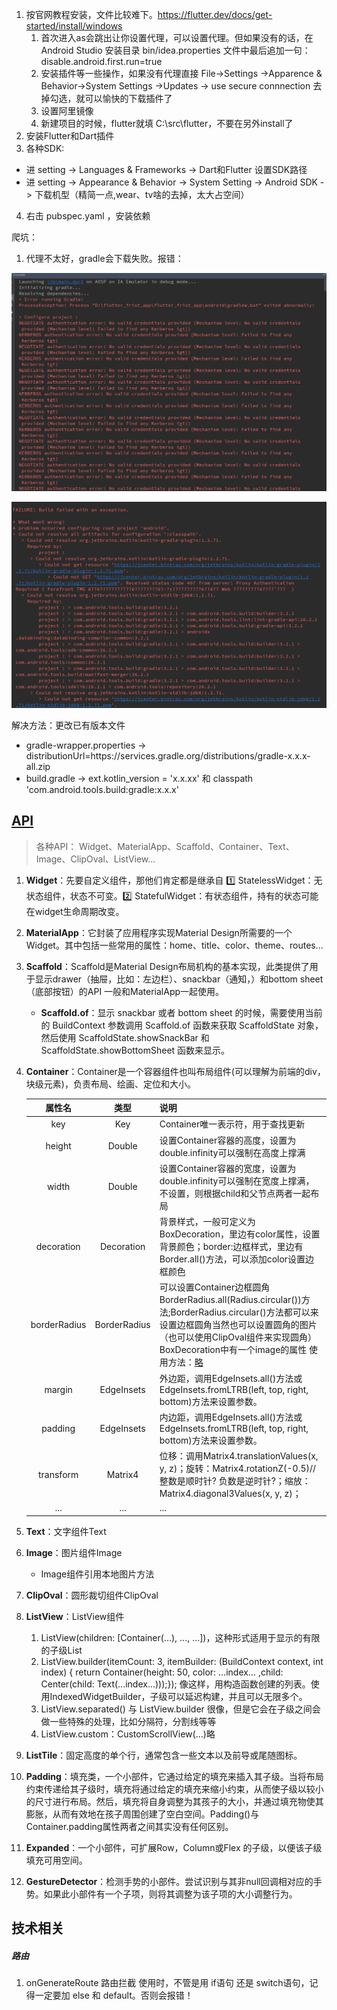 1. 按官网教程安装，文件比较难下。https://flutter.dev/docs/get-started/install/windows
   1. 首次进入as会跳出让你设置代理，可以设置代理。但如果没有的话，在 Android Studio 安装目录 bin/idea.properties 文件中最后追加一句：disable.android.first.run=true
   2. 安装插件等一些操作，如果没有代理直接 File->Settings
  ->Apparence & Behavior->System Settings 
    ->Updates  -> use secure connnection  去掉勾选，就可以愉快的下载插件了
   3. 设置阿里镜像
   4. 新建项目的时候，flutter就填 C:\src\flutter，不要在另外install了
2. 安装Flutter和Dart插件
3. 各种SDK:
  * 进 setting -> Languages & Frameworks -> Dart和Flutter 设置SDK路径
  * 进 setting -> Appearance & Behavior -> System Setting -> Android SDK -> 下载机型（精简一点,wear、tv啥的去掉，太大占空间）

4. 右击 pubspec.yaml ，安装依赖
		



爬坑：
1. 代理不太好，gradle会下载失败。报错：
  <p align="center">
  <img src="https://github.com/jimwong666/FEstart/blob/master/knowledge/flutter/img/flutter_error_1.png" alt="flutter爬坑1">
  </p>
  <p align="center">
  <img src="https://github.com/jimwong666/FEstart/blob/master/knowledge/flutter/img/flutter_error_2.png" alt="flutter爬坑2">
  </p>
  解决方法：更改已有版本文件
  
  * gradle-wrapper.properties -> distributionUrl=https\://services.gradle.org/distributions/gradle-x.x.x-all.zip 
  * build.gradle -> ext.kotlin_version = 'x.x.xx' 和 classpath 'com.android.tools.build:gradle:x.x.x'


## [API](https://blog.csdn.net/u013600907/article/details/100098082 "flutter-API")
> 各种API： Widget、MaterialApp、Scaffold、Container、Text、Image、ClipOval、ListView...
1. **Widget**：先要自定义组件，那他们肯定都是继承自 1️⃣ StatelessWidget：无状态组件，状态不可变。2️⃣ StatefulWidget：有状态组件，持有的状态可能在widget生命周期改变。
2. **MaterialApp**：它封装了应用程序实现Material Design所需要的一个Widget。其中包括一些常用的属性：home、title、color、theme、routes...
3. **Scaffold**：Scaffold是Material Design布局机构的基本实现，此类提供了用于显示drawer（抽屉，比如：左边栏）、snackbar（通知，）和bottom sheet（底部按钮）的API 一般和MaterialApp一起使用。
   * **Scaffold.of**：显示 snackbar 或者 bottom sheet 的时候，需要使用当前的 BuildContext 参数调用 Scaffold.of 函数来获取 ScaffoldState 对象，然后使用 ScaffoldState.showSnackBar 和 ScaffoldState.showBottomSheet 函数来显示。
4. **Container**：Container是一个容器组件也叫布局组件(可以理解为前端的div，块级元素)，负责布局、绘画、定位和大小。
    
    | 属性名 | 类型 | 说明 |
    | :-: | :-: | :- |
    | key | Key | Container唯一表示符，用于查找更新 |
    | height | Double | 设置Container容器的高度，设置为double.infinity可以强制在高度上撑满 |
    | width | Double | 设置Container容器的宽度，设置为double.infinity可以强制在宽度上撑满，不设置，则根据child和父节点两者一起布局 |
    | decoration | Decoration | 背景样式，一般可定义为BoxDecoration，里边有color属性，设置背景颜色；border:边框样式，里边有Border.all()方法，可以添加color设置边框颜色 |
    | borderRadius | BorderRadius | 可以设置Container边框圆角BorderRadius.all(Radius.circular())方法;BorderRadius.circular()方法都可以来设置边框圆角当然也可以设置圆角的图片（也可以使用ClipOval组件来实现圆角）BoxDecoration中有一个image的属性 使用方法：[略](https://blog.csdn.net/u013600907/article/details/100098082 "点击查看") |
    | margin | EdgeInsets | 外边距，调用EdgeInsets.all()方法或EdgeInsets.fromLTRB(left, top, right, bottom)方法来设置参数。 |
    | padding | EdgeInsets | 内边距，调用EdgeInsets.all()方法或EdgeInsets.fromLTRB(left, top, right, bottom)方法来设置参数。 |
    | transform | Matrix4 | 位移：调用Matrix4.translationValues(x, y, z)；旋转：Matrix4.rotationZ(-0.5)//整数是顺时针? 负数是逆时针?；缩放：Matrix4.diagonal3Values(x, y, z)； |
    | ... | ... | ... |

5. **Text**：文字组件Text
6. **Image**：图片组件Image
    * Image组件引用本地图片方法
7. **ClipOval**：圆形裁切组件ClipOval
8. **ListView**：ListView组件
   1. ListView(children: <widget>[Container(...), ..., ...])，这种形式适用于显示的有限的子级List <Widget>
   2. ListView.builder(itemCount: 3, itemBuilder: (BuildContext context, int index) { return Container(height: 50, color: ...index... ,child: Center(child: Text(...index...)));}); 像这样，用构造函数创建的列表。使用IndexedWidgetBuilder，子级可以延迟构建，并且可以无限多个。
   3. ListView.separated() 与 ListView.builder 很像，但是它会在子级之间会做一些特殊的处理，比如分隔符，分割线等等
   4. ListView.custom：CustomScrollView(...)略
9.  **ListTile**：固定高度的单个行，通常包含一些文本以及前导或尾随图标。
10. **Padding**：填充类，一个小部件，它通过给定的填充来插入其子级。当将布局约束传递给其子级时，填充将通过给定的填充来缩小约束，从而使子级以较小的尺寸进行布局。然后，填充将自身调整为其孩子的大小，并通过填充物使其膨胀，从而有效地在孩子周围创建了空白空间。Padding()与Container.padding属性两者之间其实没有任何区别。
11. **Expanded**：一个小部件，可扩展Row，Column或Flex 的子级，以便该子级填充可用空间。
12. **GestureDetector**：检测手势的小部件。尝试识别与其非null回调相对应的手势。如果此小部件有一个子项，则将其调整为该子项的大小调整行为。




## 技术相关

##### 路由

1. onGenerateRoute 路由拦截 使用时，不管是用 if语句 还是 switch语句，记得一定要加 else 和 default。否则会报错！